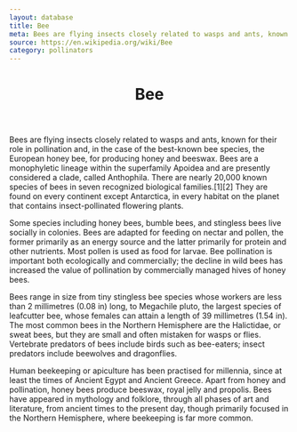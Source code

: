```yaml
---
layout: database
title: Bee
meta: Bees are flying insects closely related to wasps and ants, known for their role in pollination 
source: https://en.wikipedia.org/wiki/Bee
category: pollinators
---
```


<header>
	<h1>Bee</h1>
</header>
<p>Bees are flying insects closely related to wasps and ants, known for their role in pollination and, in the case of the best-known bee species, the European honey bee, for producing honey and beeswax. Bees are a monophyletic lineage within the superfamily Apoidea and are presently considered a clade, called Anthophila. There are nearly 20,000 known species of bees in seven recognized biological families.[1][2] They are found on every continent except Antarctica, in every habitat on the planet that contains insect-pollinated flowering plants.

Some species including honey bees, bumble bees, and stingless bees live socially in colonies. Bees are adapted for feeding on nectar and pollen, the former primarily as an energy source and the latter primarily for protein and other nutrients. Most pollen is used as food for larvae. Bee pollination is important both ecologically and commercially; the decline in wild bees has increased the value of pollination by commercially managed hives of honey bees.

Bees range in size from tiny stingless bee species whose workers are less than 2 millimetres (0.08 in) long, to Megachile pluto, the largest species of leafcutter bee, whose females can attain a length of 39 millimetres (1.54 in). The most common bees in the Northern Hemisphere are the Halictidae, or sweat bees, but they are small and often mistaken for wasps or flies. Vertebrate predators of bees include birds such as bee-eaters; insect predators include beewolves and dragonflies.

Human beekeeping or apiculture has been practised for millennia, since at least the times of Ancient Egypt and Ancient Greece. Apart from honey and pollination, honey bees produce beeswax, royal jelly and propolis. Bees have appeared in mythology and folklore, through all phases of art and literature, from ancient times to the present day, though primarily focused in the Northern Hemisphere, where beekeeping is far more common.</p>
